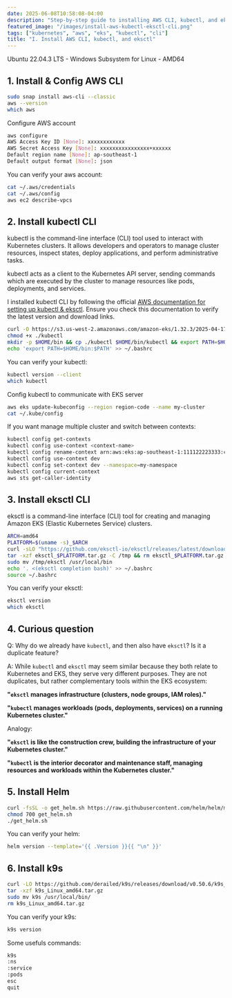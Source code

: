 ```yaml
---
date: 2025-06-08T10:58:08-04:00
description: "Step-by-step guide to installing AWS CLI, kubectl, and eksctl on Ubuntu 22.04.3 LTS (WSL)."
featured_image: "/images/install-aws-kubectl-eksctl-cli.png"
tags: ["kubernetes", "aws", "eks", "kubectl", "cli"]
title: "I. Install AWS CLI, kubectl, and eksctl"
---
```


Ubuntu 22.04.3 LTS - Windows Subsystem for Linux - AMD64

## 1. Install & Config AWS CLI
```bash
sudo snap install aws-cli --classic
aws --version
which aws
```
Configure AWS account
```bash
aws configure
AWS Access Key ID [None]: xxxxxxxxxxxx
AWS Secret Access Key [None]: xxxxxxxxxxxxxxxx+xxxxxx
Default region name [None]: ap-southeast-1
Default output format [None]: json
```
You can verify your aws account:
```bash
cat ~/.aws/credentials
cat ~/.aws/config
aws ec2 describe-vpcs
```

## 2. Install kubectl CLI
kubectl is the command-line interface (CLI) tool used to interact with Kubernetes clusters. It allows developers and operators to manage cluster resources, inspect states, deploy applications, and perform administrative tasks.

kubectl acts as a client to the Kubernetes API server, sending commands which are executed by the cluster to manage resources like pods, deployments, and services.

I installed kubectl CLI by following the official [AWS documentation for setting up kubectl & eksctl](https://docs.aws.amazon.com/eks/latest/userguide/install-kubectl.html#linux_amd64_kubectl/ "Visit aws setup kubectl & eksctl!"). Ensure you check this documentation to verify the latest version and download links.

```bash
curl -O https://s3.us-west-2.amazonaws.com/amazon-eks/1.32.3/2025-04-17/bin/linux/amd64/kubectl
chmod +x ./kubectl
mkdir -p $HOME/bin && cp ./kubectl $HOME/bin/kubectl && export PATH=$HOME/bin:$PATH
echo 'export PATH=$HOME/bin:$PATH' >> ~/.bashrc
```
You can verify your kubectl:
```bash
kubectl version --client
which kubectl
```
Config kubectl to communicate with EKS server
```bash
aws eks update-kubeconfig --region region-code --name my-cluster
cat ~/.kube/config
```
If you want manage multiple cluster and switch between contexts:
```bash
kubectl config get-contexts
kubectl config use-context <context-name>
kubectl config rename-context arn:aws:eks:ap-southeast-1:111122223333:cluster/dev dev
kubectl config use-context dev
kubectl config set-context dev --namespace=my-namespace
kubectl config current-context
aws sts get-caller-identity
```

## 3. Install eksctl CLI
eksctl is a command-line interface (CLI) tool for creating and managing Amazon EKS (Elastic Kubernetes Service) clusters.

```bash
ARCH=amd64
PLATFORM=$(uname -s)_$ARCH
curl -sLO "https://github.com/eksctl-io/eksctl/releases/latest/download/eksctl_$PLATFORM.tar.gz"
tar -xzf eksctl_$PLATFORM.tar.gz -C /tmp && rm eksctl_$PLATFORM.tar.gz
sudo mv /tmp/eksctl /usr/local/bin
echo '. <(eksctl completion bash)' >> ~/.bashrc
source ~/.bashrc
```
You can verify your eksctl:
```bash
eksctl version
which eksctl
```

## 4. Curious question
Q: Why do we already have `kubectl`, and then also have `eksctl`? Is it a duplicate feature?

A:
While `kubectl` and `eksctl` may seem similar because they both relate to Kubernetes and EKS, they serve very different purposes. They are not duplicates, but rather complementary tools within the EKS ecosystem:

**"`eksctl` manages infrastructure (clusters, node groups, IAM roles)."**

**"`kubectl` manages workloads (pods, deployments, services) on a running Kubernetes cluster."**

Analogy:

**"`eksctl` is like the construction crew, building the infrastructure of your Kubernetes cluster."**

**"`kubectl` is the interior decorator and maintenance staff, managing resources and workloads within the Kubernetes cluster."**

## 5. Install Helm
```bash
curl -fsSL -o get_helm.sh https://raw.githubusercontent.com/helm/helm/main/scripts/get-helm-3
chmod 700 get_helm.sh
./get_helm.sh
```
You can verify your helm:
```bash
helm version --template='{{ .Version }}{{ "\n" }}'
```

## 6. Install k9s
```bash
curl -LO https://github.com/derailed/k9s/releases/download/v0.50.6/k9s_Linux_amd64.tar.gz
tar -xzf k9s_Linux_amd64.tar.gz
sudo mv k9s /usr/local/bin/
rm k9s_Linux_amd64.tar.gz
```
You can verify your k9s:
```bash
k9s version
```
Some usefuls commands:
```bash
k9s
:ns
:service
:pods
esc
quit
```